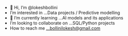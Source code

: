 - 👋 Hi, I’m @lokeshbollini
-  I’m interested in ...Data projects / Predictive modelling 
- 🌱 I’m currently learning ...AI models and its applications
-  I’m looking to collaborate on ...SQL/Python projects
-  How to reach me ...bollinilokesh@gmail.com

<!---
lokeshbollini/lokeshbollini is a ✨ special ✨ repository because its `README.md` (this file) appears on your GitHub profile.
You can click the Preview link to take a look at your changes.
--->
